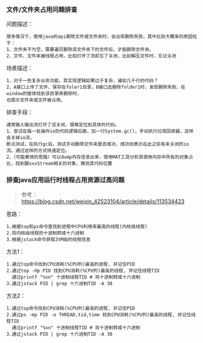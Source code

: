 ### 文件/文件夹占用问题排查

问题描述：

    很多情况下，使用java的api删除文件或文件夹时，会出现删除失败，其中比较大概率的原因在于：
    1、文件夹不为空，需要遍历删除该文件夹下的文件后，才能删除文件夹。
    2、文件、文件夹被线程占用，比如打开了流却忘了关闭，比如解压文件时，忘记关闭

场景描述：
    
    1、对于一些复杂业务功能，其实现逻辑如果过于复杂，诸如几千行的代码？
    2、A接口上传了文件，保存在foler1目录，B接口去删除folder1时，发现删除失败，在window的窗体找到该目录来删除时，
    也提示文件夹或文件被占用。
    
排查手段：

    通常输入输出流打开了没关闭，很难定位到具体的代码。
    1、尝试在每一处操作io的代码逻辑后面，加一行System.gc()，手动执行垃圾回收器，这样会关掉io流，
    断点测试，在执行gc后，测试手动删除文件夹是否成功，成功则表示在此之前有未关闭的io流。通过这样的方式快速定位。
    2、（可能奏效的思路）可以dump内存信息出来，使用MAT工具分析其使用内存中所有的对象占比，找到跟xxxStream相关的对象，猜测其代码位置
    

### 排查java应用运行时线程占用资源过高问题

> 参考：https://blog.csdn.net/weixin_42523104/article/details/113534423

思路：

    1.根据top和ps命令查找到进程中CPU利用率最高的线程(内核级线程)
    2.将内核级线程的十进制转成十六进制
    3.根据jstack命令获取JVM级的线程信息

方法1：   
       
    1.通过top命令找到CPU消耗(%CPU列)最高的进程, 并记住PID
    2.通过top -Hp PID 找到CPU消耗(%CPU列)最高的线程, 并记住线程TID
      通过printf "%xn" 十进制线程TID # 将十进制转成十六进制
    3.通过jstack PID | grep 十六进制TID -A 30
    
方法2：

    1.通过top命令找到CPU消耗(%CPU列)最高的进程, 并记住PID
    2.通过ps -mp PID -o THREAD,tid,time 找到CPU消耗(%CPU列)最高的线程, 并记住线程TID
      通过printf "%xn" 十进制线程TID # 将十进制转成十六进制
    3.通过jstack PID | grep 十六进制TID -A 30
   